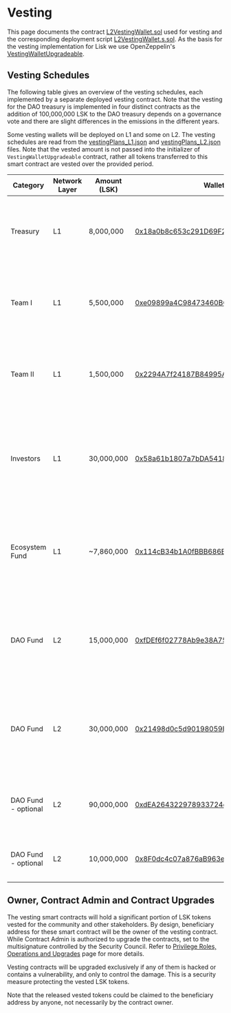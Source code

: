 
# Vesting

This page documents the contract [L2VestingWallet.sol](../src/L2/L2VestingWallet.sol) used for vesting and the corresponding deployment script [L2VestingWallet.s.sol](../script/L2VestingWallet.s.sol). As the basis for the vesting implementation for Lisk we use OpenZeppelin's [VestingWalletUpgradeable](https://github.com/OpenZeppelin/openzeppelin-contracts-upgradeable/blob/release-v5.0/contracts/finance/VestingWalletUpgradeable.sol).


## Vesting Schedules

The following table gives an overview of the vesting schedules, each implemented by a separate deployed vesting contract. Note that the vesting for the DAO treasury is implemented in four distinct contracts as the addition of 100,000,000 LSK to the DAO treasury depends on a governance vote and there are slight differences in the emissions in the different years.

Some vesting wallets will be deployed on L1 and some on L2. The vesting schedules are read from the [vestingPlans_L1.json](../script/data/devnet/vestingPlans_L1.json) and [vestingPlans_L2.json](../script/data/devnet/vestingPlans_L2.json) files. Note that the vested amount is not passed into the initializer of `VestingWalletUpgradeable` contract, rather all tokens transferred to this smart contract are vested over the provided period.

| Category | Network Layer | Amount (LSK) | Wallet address | Beneficiary Address | Start Timestamp | Duration in Days | Description |
|----------|---------------|--------------|----------------|---------------------|----------|------------------|-------------|
| Treasury | L1            | 8,000,000 |[0x18a0b8c653c291D69F21A6Ef9a1000335F71618e](https://eth.blockscout.com/address/0x18a0b8c653c291D69F21A6Ef9a1000335F71618e)| [0xCAaCF7d9E40D0f4dB66419d678A8D46dE74B0C02](https://eth.blockscout.com/address/0xCAaCF7d9E40D0f4dB66419d678A8D46dE74B0C02) | 1735689600 | 1095 | All tokens are linearly released over 3 years between 1.1.2025 and 31.12.2027. |
| Team I    | L1            | 5,500,000 |[0xe09899a4C98473460BC19D136B330608B465Dc55](https://eth.blockscout.com/address/0xe09899a4C98473460BC19D136B330608B465Dc55)| [0x84798151d27C09E9B6C85A110E6a195D83A4D5F0](https://eth.blockscout.com/address/0x84798151d27C09E9B6C85A110E6a195D83A4D5F0) | 1735689600 | 1461 | All tokens are linearly released over 4 years between 1.1.2025 and 31.12.2028. |
| Team II    | L1            | 1,500,000 |[0x2294A7f24187B84995A2A28112f82f07BE1BceAD](https://eth.blockscout.com/address/0x2294A7f24187B84995A2A28112f82f07BE1BceAD)| [0x586C7735d78f421495FE7e4E32B4e13a90661395](https://eth.blockscout.com/address/0x586C7735d78f421495FE7e4E32B4e13a90661395) | 1735689600 | 1461 | All tokens are linearly released over 4 years between 1.1.2025 and 31.12.2028. |
| Investors | L1            | 30,000,000 |[0x58a61b1807a7bDA541855DaAEAEe89b1DDA48568](https://eth.blockscout.com/address/0x58a61b1807a7bDA541855DaAEAEe89b1DDA48568)| [0x4B00A4659454013388b39DF9b23F5DbE65Bbc06E](https://eth.blockscout.com/address/0x4B00A4659454013388b39DF9b23F5DbE65Bbc06E) | 1716163200 | 730 | 10,000,000 LSK liquid at migration, the remaining 20,000,000 LSK vested linearly over 24 months, starting 20.05.2024. |
| Ecosystem Fund | L1            | ~7,860,000 |[0x114cB34b1A0fBBB686E31Bf5542d64A98c42eE23](https://eth.blockscout.com/address/0x114cB34b1A0fBBB686E31Bf5542d64A98c42eE23)| [0xC30B50cdCccEb70b8D87fDda4F08258e8A02539E](https://eth.blockscout.com/address/0xC30B50cdCccEb70b8D87fDda4F08258e8A02539E) | 1735689600 | 0 | 5,000,000 LSK are liquid at migration, the remaining 2,711,644 LSK are released on 1.1.2025. |
| DAO Fund | L2            | 15,000,000 |[0xfDEf6f02778Ab9e38A75A52b3Ba900C2aD751ecE](https://blockscout.lisk.com/address/0xfDEf6f02778Ab9e38A75A52b3Ba900C2aD751ecE)| [0x2294A7f24187B84995A2A28112f82f07BE1BceAD](https://blockscout.lisk.com/address/0x2294A7f24187B84995A2A28112f82f07BE1BceAD) | 1716163200 | 226 | 6,250,000 LSK liquid at migration, 8,750,000 LSK are linearly released in 2024, starting 20.05.2024. |
| DAO Fund | L2            | 30,000,000 |[0x21498d0c5d90198059B7B29Bbb6DB46f36a66e27](https://blockscout.lisk.com/address/0x21498d0c5d90198059B7B29Bbb6DB46f36a66e27)| [0x2294A7f24187B84995A2A28112f82f07BE1BceAD](https://blockscout.lisk.com/address/0x2294A7f24187B84995A2A28112f82f07BE1BceAD) | 1735689600 | 730 | 15,000,000 LSK are linearly released in 2025, 15,000,000 LSK are linearly released in 2026. |
| DAO Fund - optional | L2            | 90,000,000 |[0xdEA264322978933724d2147C45ddd186E7994A8c](https://blockscout.lisk.com/address/0xdEA264322978933724d2147C45ddd186E7994A8c)| [0x2294A7f24187B84995A2A28112f82f07BE1BceAD](https://blockscout.lisk.com/address/0x2294A7f24187B84995A2A28112f82f07BE1BceAD) | 1798761600 | 2192 | 15,000,000 LSK are linearly released in the years 2027-2032. |
| DAO Fund - optional | L2            | 10,000,000 |[0x8F0dc4c07a876aB963eB84df26cDAA1cc43F6b24](https://blockscout.lisk.com/address/0x8F0dc4c07a876aB963eB84df26cDAA1cc43F6b24)| [0x2294A7f24187B84995A2A28112f82f07BE1BceAD](https://blockscout.lisk.com/address/0x2294A7f24187B84995A2A28112f82f07BE1BceAD) | 1988150400 | 365 | 10,000,000 LSK are linearly released in 2033. |

## Owner, Contract Admin and Contract Upgrades

The vesting smart contracts will hold a significant portion of LSK tokens vested for the community and other stakeholders. By design, beneficiary address for these smart contract will be the owner of the vesting contract. While Contract Admin is authorized to upgrade the contracts, set to the multisignature controlled by the Security Council. Refer to [Privilege Roles, Operations and Upgrades](privilege-roles-operations.md) page for more details.

Vesting contracts will be upgraded exclusively if any of them is hacked or contains a vulnerability, and only to control the damage. This is a security measure protecting the vested LSK tokens.

Note that the released vested tokens could be claimed to the beneficiary address by anyone, not necessarily by the contract owner.

